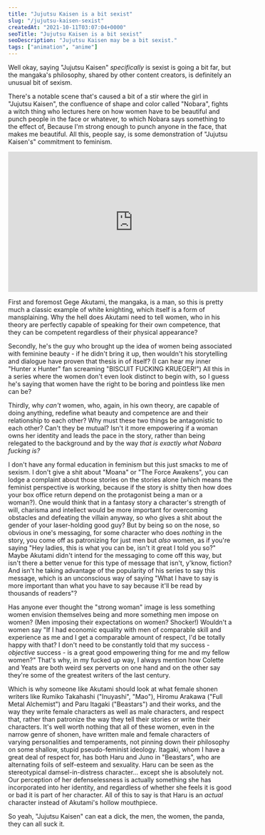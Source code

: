 ```yaml
---
title: "Jujutsu Kaisen is a bit sexist"
slug: "/jujutsu-kaisen-sexist"
createdAt: "2021-10-11T03:07:04+0000"
seoTitle: "Jujutsu Kaisen is a bit sexist"
seoDescription: "Jujutsu Kaisen may be a bit sexist."
tags: ["animation", "anime"]
---
```


Well okay, saying "Jujutsu Kaisen" _specifically_ is sexist is going a bit far, but the mangaka's philosophy, shared by other content creators, is definitely an unusual bit of sexism.

There's a notable scene that's caused a bit of a stir where the girl in "Jujutsu Kaisen", the confluence of shape and color called "Nobara", fights a witch thing who lectures here on how women have to be beautiful and punch people in the face or whatever, to which Nobara says something to the effect of, Because I'm strong enough to punch anyone in the face, that makes me beautiful. All this, people say, is some demonstration of "Jujutsu Kaisen's" commitment to feminism.

<iframe width="560" height="315" src="https://www.youtube.com/embed/CrOgGawQsOE" title="YouTube video player" frameborder="0" allow="accelerometer; autoplay; clipboard-write; encrypted-media; gyroscope; picture-in-picture" style="display: block; margin: auto" allowfullscreen></iframe>

First and foremost Gege Akutami, the mangaka, is a man, so this is pretty much a classic example of white knighting, which itself is a form of mansplaining. Why the hell does Akutami need to tell women, who in his theory are perfectly capable of speaking for their own competence, that they can be competent regardless of their physical appearance?

Secondly, he's the guy who brought up the idea of women being associated with feminine beauty - if he didn't bring it up, then wouldn't his storytelling and dialogue have proven that thesis in of itself? (I can hear my inner "Hunter x Hunter" fan screaming "BISCUIT FUCKING KRUEGER!") All this in a series where the women don't even look distinct to begin with, so I guess he's saying that women have the right to be boring and pointless like men can be?

Thirdly, why _can't_ women, who, again, in his own theory, are capable of doing anything, redefine what beauty and competence are and their relationship to each other? Why must these two things be antagonistic to each other? Can't they be mutual? Isn't it more empowering if a woman owns her identity and leads the pace in the story, rather than being relegated to the background and by the way _that is exactly what Nobara fucking is?_

I don't have any formal education in feminism but this just smacks to me of sexism. I don't give a shit about "Moana" or "The Force Awakens", you can lodge a complaint about those stories on the stories alone (which means the feminist perspective is working, because if the story is shitty then how does your box office return depend on the protagonist being a man or a woman?). One would think that in a fantasy story a character's strength of will, charisma and intellect would be more important for overcoming obstacles and defeating the villain anyway, so who gives a shit about the gender of your laser-holding good guy? But by being so on the nose, so obvious in one's messaging, for some character who does _nothing_ in the story, you come off as patronizing for just men but _also_ women, as if you're saying "Hey ladies, this is what you can be, isn't it great I told you so?" Maybe Akutami didn't intend for the messaging to come off this way, but isn't there a better venue for this type of message that isn't, y'know, fiction? And isn't he taking advantage of the popularity of his series to say this message, which is an unconscious way of saying "What I have to say is more important than what you have to say because it'll be read by thousands of readers"?

Has anyone ever thought the "strong woman" image is less something women envision themselves being and more something men impose on women? (Men imposing their expectations on women? Shocker!) Wouldn't a women say "If I had economic equality with men of comparable skill and experience as me and I get a comparable amount of respect, I'd be totally happy with that? I don't need to be constantly told that my success - _objective_ success - is a great good empowering thing for me and my fellow women?" That's why, in my fucked up way, I always mention how Colette and Yeats are both weird sex perverts on one hand and on the other say they're some of the greatest writers of the last century.

Which is why someone like Akutami should look at what female shonen writers like Rumiko Takahashi ("Inuyashi", "Mao"), Hiromu Arakawa ("Full Metal Alchemist") and Paru Itagaki ("Beastars") and their works, and the way they write female characters as well as male characters, and respect that, rather than patronize the way they tell their stories or write their characters. It's well worth nothing that all of these women, even in the narrow genre of shonen, have written male and female characters of varying personalities and temperaments, not pinning down their philosophy on some shallow, stupid pseudo-feminist ideology. Itagaki, whom I have a great deal of respect for, has both Haru and Juno in "Beastars", who are alternating foils of self-esteem and sexuality. Haru can be seen as the stereotypical damsel-in-distress character... except she is absolutely not. Our perception of her defenselessness is actually something she has incorporated into her identity, and regardless of whether she feels it is good or bad it is part of her character. All of this to say is that Haru is an _actual_ character instead of Akutami's hollow mouthpiece.

So yeah, "Jujutsu Kaisen" can eat a dick, the men, the women, the panda, they can all suck it.